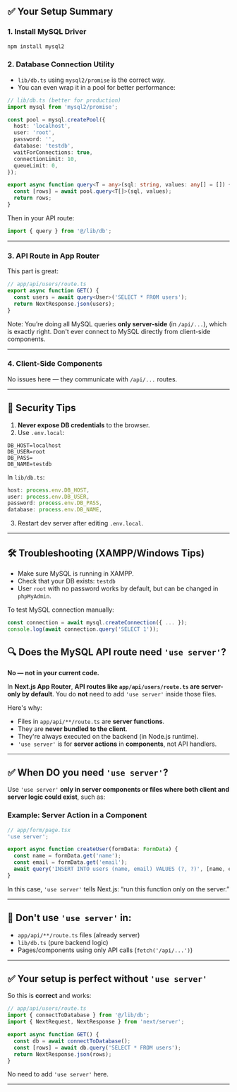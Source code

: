 ## ✅ Your Setup Summary

### 1. **Install MySQL Driver**

```bash
npm install mysql2
```

### 2. **Database Connection Utility**

* `lib/db.ts` using `mysql2/promise` is the correct way.
* You can even wrap it in a pool for better performance:

```ts
// lib/db.ts (better for production)
import mysql from 'mysql2/promise';

const pool = mysql.createPool({
  host: 'localhost',
  user: 'root',
  password: '',
  database: 'testdb',
  waitForConnections: true,
  connectionLimit: 10,
  queueLimit: 0,
});

export async function query<T = any>(sql: string, values: any[] = []) {
  const [rows] = await pool.query<T[]>(sql, values);
  return rows;
}
```

Then in your API route:

```ts
import { query } from '@/lib/db';
```

---

### 3. **API Route in App Router**

This part is great:

```ts
// app/api/users/route.ts
export async function GET() {
  const users = await query<User>('SELECT * FROM users');
  return NextResponse.json(users);
}
```

Note: You’re doing all MySQL queries **only server-side** (in `/api/...`), which is exactly right. Don't ever connect to MySQL directly from client-side components.

---

### 4. **Client-Side Components**

No issues here — they communicate with `/api/...` routes.

---

## 🔐 Security Tips

1. **Never expose DB credentials** to the browser.
2. Use `.env.local`:

```env
DB_HOST=localhost
DB_USER=root
DB_PASS=
DB_NAME=testdb
```

In `lib/db.ts`:

```ts
host: process.env.DB_HOST,
user: process.env.DB_USER,
password: process.env.DB_PASS,
database: process.env.DB_NAME,
```

3. Restart dev server after editing `.env.local`.

---

## 🛠️ Troubleshooting (XAMPP/Windows Tips)

* Make sure MySQL is running in XAMPP.
* Check that your DB exists: `testdb`
* User `root` with no password works by default, but can be changed in `phpMyAdmin`.

To test MySQL connection manually:

```ts
const connection = await mysql.createConnection({ ... });
console.log(await connection.query('SELECT 1'));
```

## 🔍 Does the MySQL API route need `'use server'`?

**No — not in your current code.**

In **Next.js App Router**, **API routes like `app/api/users/route.ts` are server-only by default**. You do **not** need to add `'use server'` inside those files.

Here's why:

* Files in `app/api/**/route.ts` are **server functions**.
* They are **never bundled to the client**.
* They're always executed on the backend (in Node.js runtime).
* `'use server'` is for **server actions** in **components**, not API handlers.

---

## ✅ When DO you need `'use server'`?

Use `'use server'` **only in server components or files where both client and server logic could exist**, such as:

### Example: Server Action in a Component

```ts
// app/form/page.tsx
'use server';

export async function createUser(formData: FormData) {
  const name = formData.get('name');
  const email = formData.get('email');
  await query('INSERT INTO users (name, email) VALUES (?, ?)', [name, email]);
}
```

In this case, `'use server'` tells Next.js: “run this function only on the server.”

---

## 🚫 Don't use `'use server'` in:

* `app/api/**/route.ts` files (already server)
* `lib/db.ts` (pure backend logic)
* Pages/components using only API calls (`fetch('/api/...')`)

---

## ✅ Your setup is perfect without `'use server'`

So this is **correct** and works:

```ts
// app/api/users/route.ts
import { connectToDatabase } from '@/lib/db';
import { NextRequest, NextResponse } from 'next/server';

export async function GET() {
  const db = await connectToDatabase();
  const [rows] = await db.query('SELECT * FROM users');
  return NextResponse.json(rows);
}
```

No need to add `'use server'` here.

---
